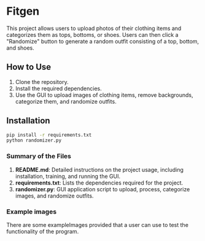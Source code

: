 # Fitgen

This project allows users to upload photos of their clothing items and categorizes them as tops, bottoms, or shoes. Users can then click a "Randomize" button to generate a random outfit consisting of a top, bottom, and shoes.

## How to Use

1. Clone the repository.
2. Install the required dependencies.
3. Use the GUI to upload images of clothing items, remove backgrounds, categorize them, and randomize outfits.

## Installation

```bash
pip install -r requirements.txt
python randomizer.py
```

### Summary of the Files

1. **README.md**: Detailed instructions on the project usage, including installation, training, and running the GUI.
2. **requirements.txt**: Lists the dependencies required for the project.
3. **randomizer.py**: GUI application script to upload, process, categorize images, and randomize outfits.

### Example images

There are some exampleImages provided that a user can use to test the functionality of the program.
